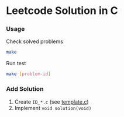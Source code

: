 # Leetcode Solution in C

### Usage
Check solved problems
```bash
make
```

Run test
```bash
make [problem-id]
```

### Add Solution
1. Create `ID_*.c` (see [template.c](src/template.c))
2. Implement `void solution(void)`
